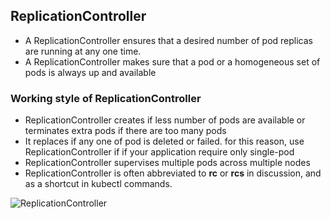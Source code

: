 ## ReplicationController
- A ReplicationController ensures that a desired number of pod replicas are running at any one time.
- A ReplicationController makes sure that a pod or a homogeneous set of pods is always up and available

### Working style of ReplicationController
- ReplicationController creates if less number of pods are available or terminates extra pods if there are too many pods
- It replaces if any one of pod is deleted or failed. for this reason, use ReplicationController if if your application require only single-pod
- ReplicationController supervises multiple pods across multiple nodes
- ReplicationController is often abbreviated to **rc** or **rcs** in discussion, and as a shortcut in kubectl commands.

![ReplicationController](https://github.com/javahometech/kubernetes/blob/master/images/ReplicationController.png "ReplicationController")
